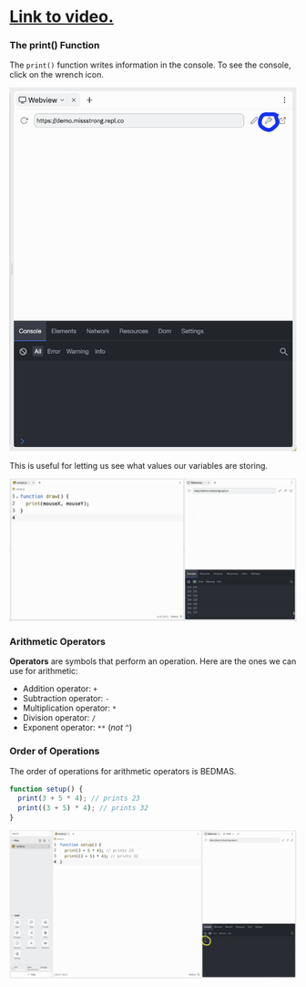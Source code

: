 # [Link to video.](https://www.youtube.com/watch?v=Lc290iV6zLk&list=PLVD25niNi0BnKbPM0lUEfNYcWixQZ98cY)

### The print() Function

The `print()` function writes information in the console. To see the console, click on the wrench icon.

![](../../Images/Show_Console.png)

This is useful for letting us see what values our variables are storing.

![](../../Images/Print_Mouse_Coordinates.png)

### Arithmetic Operators

**Operators** are symbols that perform an operation. Here are the ones we can use for arithmetic:

* Addition operator: `+`
* Subtraction operator: `-`
* Multiplication operator: `*`
* Division operator: `/`
* Exponent operator: `**` (*not* `^`)

### Order of Operations

The order of operations for arithmetic operators is BEDMAS. 

```js
function setup() {
  print(3 + 5 * 4); // prints 23
  print((3 + 5) * 4); // prints 32
}
```

![](../../Images/Print_1.png)
